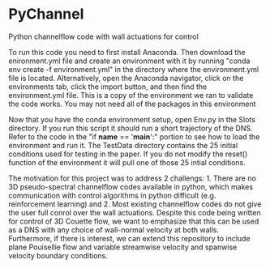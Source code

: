 # PyChannel
Python channelflow code with wall actuations for control

To run this code you need to first install Anaconda. Then download the enironment.yml file and create an environment with it by running "conda env create -f environment.yml" in the directory where the environment.yml file is located. Alternatively, open the Anaconda navigator, click on the environments tab, click the import button, and then find the environment.yml file. This is a copy of the environment we ran to validate the code works. You may not need all of the packages in this environment

Now that you have the conda environment setup, open Env.py in the Slots directory. If you run this script it should run a short trajectory of the DNS. Refer to the code in the "if __name__ == '__main__':" portion to see how to load the environment and run it. The TestData directory contains the 25 initial conditions used for testing in the paper. If you do not modify the reset() function of the environment it will pull one of those 25 intial conditions.

The motivation for this project was to address 2 challengs: 1. There are no 3D pseudo-spectral channelflow codes available in python, which makes communication with control algorithms in python difficult (e.g. reinforcement learning) and 2. Most existing channelflow codes do not give the user full conrol over the wall actuations. Despite this code being written for control of 3D Couette flow, we want to emphasize that this can be used as a DNS with any choice of wall-normal velocity at both walls. Furthermore, if there is interest, we can extend this repository to include plane Pouisellie flow and variable streamwise velocity and spanwise velocity boundary conditions.
